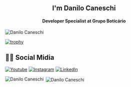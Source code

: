<div>
  
  <h2 align="center">I'm Danilo Caneschi</h1>
  <h4 align="center">Developer Specialist at Grupo Boticário</h3>
  
  <p align="left"> <img src="https://komarev.com/ghpvc/?username=DaniloCaneschi&label=Profile%20views&color=0e75b6&style=flat" alt="Danilo Caneschi" /> </p>
  
  [![trophy](https://github-profile-trophy.vercel.app/?username=DaniloCaneschi&theme=onedark)](https://github.com/ryo-ma/github-profile-trophy)
  
  ## 👨‍💻 Social Midia

[![Youtube](https://img.shields.io/badge/YouTube-FF0000?style=for-the-badge&logo=youtube&logoColor=white)](https://www.youtube.com/channel/UCPdosYRLBzGTyT-0_t5lbHw)
[![Instagram](https://img.shields.io/badge/Instagram-E4405F?style=for-the-badge&logo=instagram&logoColor=white)](https://www.instagram.com/danilocaneschi)
[![LinkedIn](https://img.shields.io/badge/LinkedIn-0077B5?style=for-the-badge&logo=linkedin&logoColor=white)](https://www.linkedin.com/in/danilocaneschi)

  
<p><img align="left" src="https://github-readme-stats.vercel.app/api/top-langs?username=DaniloCaneschi&show_icons=true&locale=en&layout=compact" alt="Danilo Caneschi" /></p>

<p>&nbsp;<img align="center" src="https://github-readme-stats.vercel.app/api?username=DaniloCaneschi&show_icons=true&locale=en&count_private=true" alt="Danilo Caneschi" /></p>
</div>
